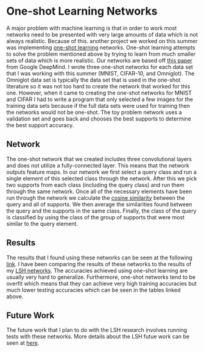 # One-shot Learning Networks

A major problem with machine learning is that in order to work most networks need to be presented with very large amounts of data which is not always realistic. Because of this. another project we worked on this summer was implementing [one-shot learning] networks. One-shot learning attempts to solve the problem mentioned above by trying to learn from much smaller sets of data which is more realistic. Our networks are based off [this paper] from Google DeepMind. I wrote three one-shot networks for each data set that I was working with this summer (MNIST, CIFAR-10, and Omniglot). The Omniglot data set is typically the data set that is used in the one-shot literature so it was not too hard to create the network that worked for this one. However, when it came to creating the one-shot networks for MNIST and CIFAR I had to write a program that only selected a few images for the training data sets because if the full data sets were used for training then the networks would not be one-shot. The toy problem network uses a validation set and goes back and chooses the best supports to determine the best support accuracy.

## Network

The one-shot network that we created includes three convolutional layers and does not utilize a fully-connected layer. This means that the network outputs feature maps. In our network we first select a query class and run a single element of this selected class through the network. After this we pick two supports from each class (including the query class) and run them through the same network. Once all of the necessary elements have been run through the network we calculate the [cosine similarity] between the query and all of supports. We then average the similarities found between the query and the supports in the same class. Finally, the class of the query is classified by using the class of the group of supports that were most similar to the query element. 

## Results

The results that I found using these networks can be seen at the following [link]. I have been comparing the results of these networks to the results of my [LSH networks]. The accuracies achieved using one-shot learning are usually very hard to generalize. Furthermore, one-shot networks tend to be overfit which means that they can achieve very high training accuracies but much lower testing accuracies which can be seen in the tables linked above. 

## Future Work 

The future work that I plan to do with the LSH research involves running tests with these networks. More details about the LSH futue work can be seen at [here].  

[cosine similarity]: https://en.wikipedia.org/wiki/Cosine_similarity
[one-shot learning]: https://en.wikipedia.org/wiki/One-shot_learning
[LSH one-shot accuracies]: https://github.com/slancas1/budapest_research/tree/master/LSH
[this paper]: https://github.com/slancas1/budapest_research/blob/master/papers/OneShotLearning1.pdf
[link]: https://docs.google.com/a/nd.edu/spreadsheets/d/1e_XAS9H61Q7nniCcwsgHAG-JApPW_IJv_6JAgzxbGMw/edit?usp=drive_web
[LSH networks]: https://github.com/slancas1/budapest_research/tree/master/LSH
[here]: https://github.com/slancas1/budapest_research/tree/master/LSH
